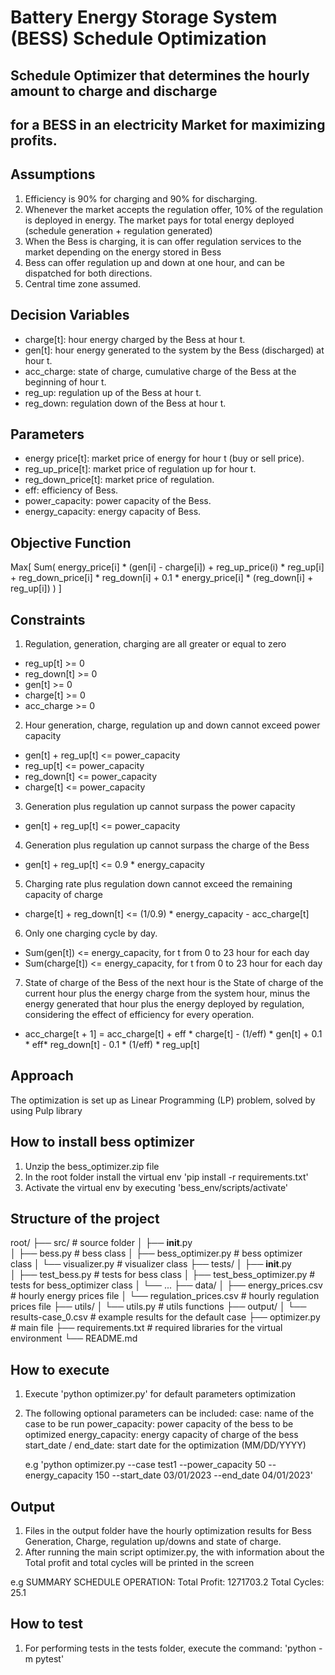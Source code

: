 # Battery Energy Storage System (BESS) Schedule Optimization

## Schedule Optimizer that determines the hourly amount to charge and discharge
## for a BESS in an electricity Market for maximizing profits.


## Assumptions

1. Efficiency is 90% for charging and 90% for discharging.
2. Whenever the market accepts the regulation offer, 10% of the regulation is deployed in energy. 
The market pays for total energy deployed (schedule generation + regulation generated)
3. When the Bess is charging, it is can offer regulation services to the market depending on 
the energy stored in Bess
4. Bess can offer regulation up and down at one hour, and can be dispatched for both directions.
5. Central time zone assumed.


## Decision Variables

- charge[t]: hour energy charged by the Bess at hour t.
- gen[t]: hour energy generated to the system by the Bess (discharged) at hour t.
- acc_charge: state of charge, cumulative charge of the Bess at the beginning of hour t.
- reg_up: regulation up of the Bess at hour t.
- reg_down: regulation down of the Bess at hour t.


## Parameters

- energy price[t]: market price of energy for hour t (buy or sell price).
- reg_up_price[t]: market price of regulation up for hour t.
- reg_down_price[t]: market price of regulation.
- eff: efficiency of Bess.
- power_capacity: power capacity of the Bess.
- energy_capacity: energy capacity of Bess.


## Objective Function

Max[ Sum( energy_price[i] * (gen[i] - charge[i]) + reg_up_price(i) * reg_up[i] + reg_down_price[i] * reg_down[i] +
0.1 * energy_price[i] * (reg_down[i] + reg_up[i]) ) ]


## Constraints

1. Regulation, generation, charging are all greater or equal to zero
- reg_up[t] >= 0
- reg_down[t] >= 0
- gen[t] >= 0
- charge[t] >= 0
- acc_charge >= 0

2. Hour generation, charge, regulation up and down cannot exceed power capacity
- gen[t] + reg_up[t] <= power_capacity	
- reg_up[t] <= power_capacity	
- reg_down[t] <= power_capacity	
- charge[t] <= power_capacity	

3. Generation plus regulation up cannot surpass the power capacity
- gen[t] + reg_up[t] <= power_capacity	
	
4. Generation plus regulation up cannot surpass the charge of the Bess
- gen[t] + reg_up[t] <= 0.9 * energy_capacity

5. Charging rate plus regulation down cannot exceed the remaining capacity of charge
- charge[t] + reg_down[t] <= (1/0.9) * energy_capacity - acc_charge[t] 

6. Only one charging cycle by day.
- Sum(gen[t]) <= energy_capacity, for t from 0 to 23 hour for each day
- Sum(charge[t]) <= energy_capacity, for t from 0 to 23 hour for each day

7. State of charge of the Bess of the next hour is the State of charge of the current hour plus the energy charge from the system hour, minus the energy generated that hour plus the energy deployed by regulation, considering the effect of efficiency for every operation.
- acc_charge[t + 1] = acc_charge[t] + eff * charge[t] - (1/eff) * gen[t] + 0.1 * eff* reg_down[t] - 0.1 * (1/eff) * reg_up[t]  


## Approach
The optimization is set up as Linear Programming (LP) problem, solved by using Pulp library


## How to install bess optimizer

1. Unzip the bess_optimizer.zip file
2. In the root folder install the virtual env 'pip install -r requirements.txt'
3. Activate the virtual env by executing 'bess_env/scripts/activate'


## Structure of the project

root/
├── src/                                    # source folder
│   ├── __init__.py                         
│   ├── bess.py                             # bess class
│   ├── bess_optimizer.py                   # bess optimizer class
│   └── visualizer.py                       # visualizer class
├── tests/
│   ├── __init__.py     
│   ├── test_bess.py                        # tests for bess class
│   ├── test_bess_optimizer.py              # tests for bess_optimizer class
│   └── ...
├── data/
│   ├── energy_prices.csv                   # hourly energy prices file
│   └── regulation_prices.csv               # hourly regulation prices file
├── utils/
│   └── utils.py                            # utils functions
├── output/
│   └── results-case_0.csv                  # example results for the default case
├── optimizer.py                            # main file
├── requirements.txt                        # required libraries for the virtual environment
└── README.md           

## How to execute

1. Execute 'python optimizer.py' for default parameters optimization
2. The following optional parameters can be included:
    case: name of the case to be run
    power_capacity: power capacity of the bess to be optimized
    energy_capacity: energy capacity of charge of the bess
    start_date / end_date: start date for the optimization (MM/DD/YYYY)
    
    e.g 'python optimizer.py --case test1 --power_capacity 50 --energy_capacity 150 --start_date 03/01/2023 --end_date 04/01/2023'

## Output

1. Files in the output folder have the hourly optimization results for Bess Generation, Charge, regulation up/downs and state 
of charge.
3. After running the main script optimizer.py, the with information about the Total profit and total cycles will be printed
in the screen

e.g
SUMMARY SCHEDULE OPERATION:
Total Profit: 1271703.2
Total Cycles: 25.1

## How to test

1. For performing tests in the tests folder, execute the command: 'python -m pytest'

